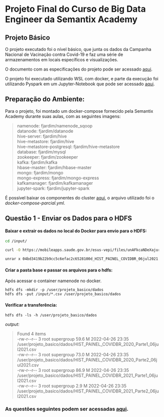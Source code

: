 # Projeto Final do Curso de Big Data Engineer da Semantix Academy

## Projeto Básico

O projeto executado foi o nível básico, que junta os dados da Campanha Nacional de Vacinação contra Covid-19 e faz uma série de armazenamentos em locais específicos e visualizações.

O documento com as especificações do projeto pode ser acessado [aqui](https://github.com/viccsouza/projeto_covidbr/blob/main/documents/projeto_final_spark.pdf).

O projeto foi executado utilizando WSL com docker, e parte da execução foi utilizando Pyspark em um Jupyter-Notebook que pode ser acessado [aqui](https://github.com/viccsouza/projeto_covidbr/blob/main/pyspark/projeto_b%C3%A1sico.ipynb).

## Preparação do Ambiente:
Para o projeto, foi montado um docker-compose fornecido pela Semantix Academy durante suas aulas, com as seguintes imagens:

> namenode: fjardim/namenode_sqoop  
datanode: fjardim/datanode  
hive-server: fjardim/hive  
hive-metastore: fjardim/hive  
hive-metastore-postgresql: fjardim/hive-metastore  
database: fjardim/mysql  
zookeeper: fjardim/zookeeper  
kafka: fjardim/kafka  
hbase-master: fjardim/hbase-master  
mongo: fjardim/mongo  
mongo-express: fjardim/mongo-express  
kafkamanager: fjardim/kafkamanager  
jupyter-spark: fjardim/jupyter-spark

É possível baixar os componentes do cluster [aqui](https://github.com/rodrigo-reboucas/docker-bigdata.git), o arquivo utilizado foi o _docker-compose-parcial.yml_.

## Questão 1 - Enviar os Dados para o HDFS

#### Baixar e extrair os dados no local do Docker para envio para o HDFS:
```sh
cd /input/

curl -O https://mobileapps.saude.gov.br/esus-vepi/files/unAFkcaNDeXajurGB7LChj8SgQYS2ptm/04bd3419b22b9cc5c6efac2c6528100d_HIST_PAINEL_COVIDBR_06jul2021.rar

unrar x 04bd3419b22b9cc5c6efac2c6528100d_HIST_PAINEL_COVIDBR_06jul2021.rar
```

#### Criar a pasta base e passar os arquivos para o hdfs:
Após acessar o container namenode no docker.

```
hdfs dfs -mkdir -p /user/projeto_basico/dados
hdfs dfs -put /input/*.csv /user/projeto_basico/dados
```



#### Verificar a transferência:
```
hdfs dfs -ls -h /user/projeto_basico/dados
```
_output:_

>Found 4 items  
-rw-r--r--   3 root supergroup     59.6 M 2022-04-26 23:35 /user/projeto_basico/dados/HIST_PAINEL_COVIDBR_2020_Parte1_06jul2021.csv  
-rw-r--r--   3 root supergroup     73.0 M 2022-04-26 23:35 /user/projeto_basico/dados/HIST_PAINEL_COVIDBR_2020_Parte2_06jul2021.csv  
-rw-r--r--   3 root supergroup     86.9 M 2022-04-26 23:35 /user/projeto_basico/dados/HIST_PAINEL_COVIDBR_2021_Parte1_06jul2021.csv  
-rw-r--r--   3 root supergroup      2.9 M 2022-04-26 23:35 /user/projeto_basico/dados/HIST_PAINEL_COVIDBR_2021_Parte2_06jul2021.csv


### As questões seguintes podem ser acessadas [aqui](https://github.com/viccsouza/projeto_covidbr/blob/main/pyspark/projeto_b%C3%A1sico.ipynb).
